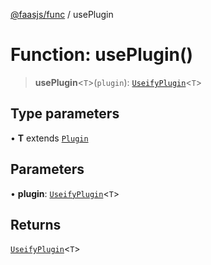 [@faasjs/func](../README.md) / usePlugin

# Function: usePlugin()

> **usePlugin**\<`T`\>(`plugin`): [`UseifyPlugin`](../type-aliases/UseifyPlugin.md)\<`T`\>

## Type parameters

• **T** extends [`Plugin`](../type-aliases/Plugin.md)

## Parameters

• **plugin**: [`UseifyPlugin`](../type-aliases/UseifyPlugin.md)\<`T`\>

## Returns

[`UseifyPlugin`](../type-aliases/UseifyPlugin.md)\<`T`\>
